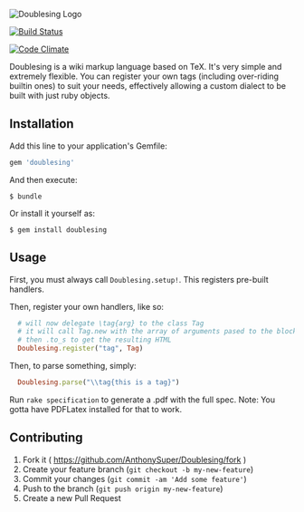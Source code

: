 ![Doublesing Logo](https://cdn.rawgit.com/AnthonySuper/Doublesing/master/assets/logo-opt.svg)

[![Build Status](https://travis-ci.org/AnthonySuper/Doublesing.svg)](https://travis-ci.org/AnthonySuper/Doublesing)


[![Code Climate](https://codeclimate.com/github/AnthonySuper/Doublesing/badges/gpa.svg)](https://codeclimate.com/github/AnthonySuper/Doublesing)

Doublesing is a wiki markup language based on TeX. 
It's very simple and extremely flexible. 
You can register your own tags (including over-riding builtin ones) to suit your needs, effectively allowing a custom dialect to be built with just ruby objects.


## Installation

Add this line to your application's Gemfile:

```ruby
gem 'doublesing'
```

And then execute:

    $ bundle

Or install it yourself as:

    $ gem install doublesing

## Usage

First, you must always call `Doublesing.setup!`. 
This registers pre-built handlers.

Then, register your own handlers, like so:
```ruby
  # will now delegate \tag{arg} to the class Tag
  # it will call Tag.new with the array of arguments pased to the block,
  # then .to_s to get the resulting HTML
  Doublesing.register("tag", Tag)
```

Then, to parse something, simply:
```ruby
  Doublesing.parse("\\tag{this is a tag}")
```

Run `rake specification` to generate a .pdf with the full spec.
Note: You gotta have PDFLatex installed for that to work.
## Contributing

1. Fork it ( https://github.com/AnthonySuper/Doublesing/fork )
2. Create your feature branch (`git checkout -b my-new-feature`)
3. Commit your changes (`git commit -am 'Add some feature'`)
4. Push to the branch (`git push origin my-new-feature`)
5. Create a new Pull Request
